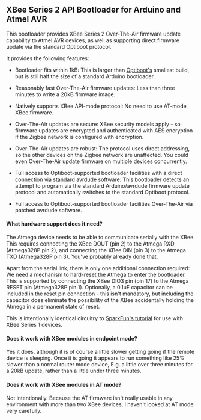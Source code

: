 ## XBee Series 2 API Bootloader for Arduino and Atmel AVR ##

This bootloader provides XBee Series 2 Over-The-Air firmware update capability to Atmel AVR devices, as well as supporting direct firmware update via the standard Optiboot protocol.

It provides the following features:

  * Bootloader fits within 1kB: This is larger than
    [Optiboot's](https://github.com/Optiboot/optiboot) smallest build, but is
    still half the size of a standard Arduino bootloader.

  * Reasonably fast Over-The-Air firmware updates: Less than three minutes to
    write a 20kB firmware image.

  * Natively supports XBee API-mode protocol: No need to use AT-mode XBee
    firmware.

  * Over-The-Air updates are secure: XBee security models apply - so firmware
    updates are encrypted and authenticated with AES encryption if the Zigbee
    network is configured with encryption.

  * Over-The-Air updates are robust: The protocol uses direct addressing, so
    the other devices on the Zigbee network are unaffected.  You could even
    Over-The-Air update firmware on multiple devices concurrently.

  * Full access to Optiboot-supported bootloader facilities with a direct
    connection via standard avrdude software: This bootloader detects an
    attempt to program via the standard Arduino/avrdude firmware update
    protocol and automatically switches to the standard Optiboot protocol.

  * Full access to Optiboot-supported bootloader facilities Over-The-Air via
    patched avrdude software.


#### What hardware support does it need? ####

The Atmega device needs to be able to communicate serially with the XBee.
This requires connecting the XBee DOUT (pin 2) to the Atmega RXD (Atmega328P
pin 2), and connecting the XBee DIN (pin 3) to the Atmega TXD (Atmega328P pin
3).  You've probably already done that.

Apart from the serial link, there is only one additional connection required:
We need a mechanism to hard-reset the Atmega to enter the bootloader.  This is
supported by connecting the XBee DIO3 pin (pin 17) to the Atmega RESET pin
(Atmega328P pin 1).  Optionally, a 0.1uF capacitor can be included in the
reset pin connection - this isn't mandatory, but including the capacitor does
eliminate the possibility of the XBee accidentally holding the Atmega in a
permanent state of reset.

This is intentionally identical circuitry to [SparkFun's
tutorial](https://www.sparkfun.com/tutorials/122) for use with XBee Series 1
devices.


#### Does it work with XBee modules in endpoint mode? ####

Yes it does, although it is of course a little slower getting going if the
remote device is sleeping.  Once it is going it appears to run something like
25% slower than a normal router mode device, E.g. a little over three minutes
for a 20kB update, rather than a little under three minutes.


#### Does it work with XBee modules in AT mode? ####

Not intentionally.  Because the AT firmware isn't really usable in any
environment with more than two XBee devices, I haven't looked at AT mode very
carefully.
